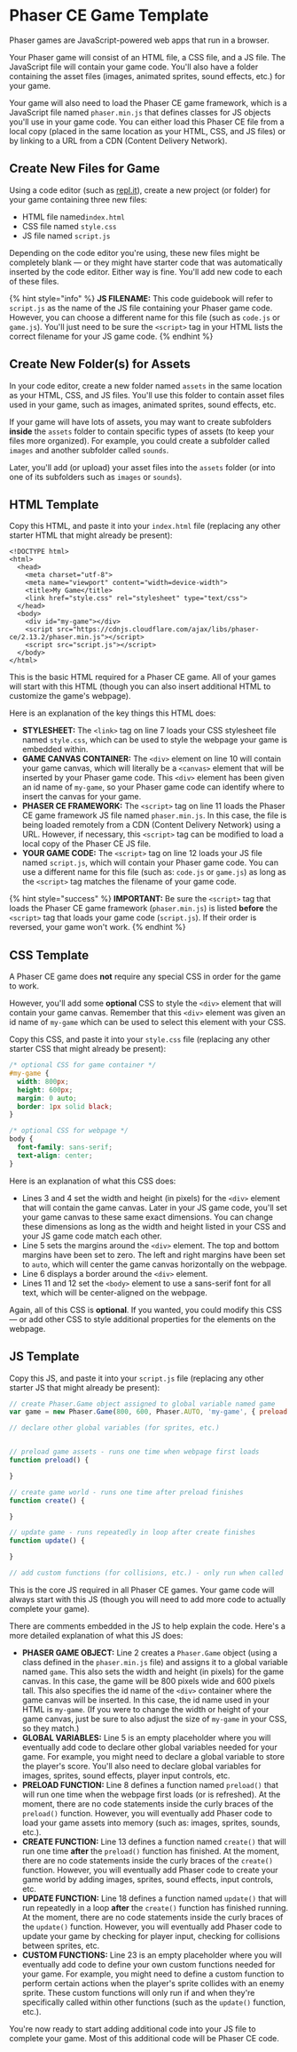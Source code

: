 # Phaser CE Game Template

Phaser games are JavaScript-powered web apps that run in a browser.

Your Phaser game will consist of an HTML file, a CSS file, and a JS file. The JavaScript file will contain your game code. You'll also have a folder containing the asset files \(images, animated sprites, sound effects, etc.\) for your game.

Your game will also need to load the Phaser CE game framework, which is a JavaScript file named `phaser.min.js` that defines classes for JS objects you'll use in your game code. You can either load this Phaser CE file from a local copy \(placed in the same location as your HTML, CSS, and JS files\) or by linking to a URL from a CDN \(Content Delivery Network\).

## Create New Files for Game

Using a code editor \(such as [repl.it](https://repl.it/)\), create a new project \(or folder\) for your game containing three new files:

* HTML file named`index.html`
* CSS file named `style.css`
* JS file named `script.js`

Depending on the code editor you're using, these new files might be completely blank — or they might have starter code that was automatically inserted by the code editor. Either way is fine. You'll add new code to each of these files.

{% hint style="info" %}
**JS FILENAME:**  This code guidebook will refer to `script.js` as the name of the JS file containing your Phaser game code. However, you can choose a different name for this file \(such as `code.js` or `game.js`\). You'll just need to be sure the `<script>` tag in your HTML lists the correct filename for your JS game code.
{% endhint %}

## Create New Folder\(s\) for Assets

In your code editor, create a new folder named `assets` in the same location as your HTML, CSS, and JS files. You'll use this folder to contain asset files used in your game, such as images, animated sprites, sound effects, etc.

If your game will have lots of assets, you may want to create subfolders **inside** the `assets` folder to contain specific types of assets \(to keep your files more organized\).  For example, you could create a subfolder called `images` and another subfolder called `sounds`.

Later, you'll add \(or upload\) your asset files into the `assets` folder \(or into one of its subfolders such as `images` or `sounds`\).

## HTML Template

Copy this HTML, and paste it into your `index.html` file \(replacing any other starter HTML that might already be present\):

```markup
<!DOCTYPE html>
<html>
  <head>
    <meta charset="utf-8">
    <meta name="viewport" content="width=device-width">
    <title>My Game</title>
    <link href="style.css" rel="stylesheet" type="text/css">
  </head>
  <body>
	<div id="my-game"></div>
	<script src="https://cdnjs.cloudflare.com/ajax/libs/phaser-ce/2.13.2/phaser.min.js"></script>
	<script src="script.js"></script>
  </body>
</html>
```

This is the basic HTML required for a Phaser CE game. All of your games will start with this HTML \(though you can also insert additional HTML to customize the game's webpage\).

Here is an explanation of the key things this HTML does: 

* **STYLESHEET:**  The `<link>` tag on line 7 loads your CSS stylesheet file named `style.css`, which can be used to style the webpage your game is embedded within.
* **GAME CANVAS CONTAINER:**  The `<div>` element on line 10 will contain your game canvas, which will literally be a `<canvas>` element that will be inserted by your Phaser game code. This `<div>` element has been given an id name of `my-game`, so your Phaser game code can identify where to insert the canvas for your game.
* **PHASER CE FRAMEWORK:**  The `<script>` tag on line 11 loads the Phaser CE game framework JS file named `phaser.min.js`. In this case, the file is being loaded remotely from a CDN \(Content Delivery Network\) using a URL. However, if necessary, this `<script>` tag can be modified to load a local copy of the Phaser CE JS file.
* **YOUR GAME CODE:**  The `<script>` tag on line 12 loads your JS file named `script.js`, which will contain your Phaser game code. You can use a different name for this file \(such as: `code.js` or `game.js`\) as long as the `<script>` tag matches the filename of your game code.

{% hint style="success" %}
**IMPORTANT:**  Be sure the `<script>` tag that loads the Phaser CE game framework \(`phaser.min.js`\) is listed **before** the `<script>` tag that loads your game code \(`script.js`\). If their order is reversed, your game won't work.
{% endhint %}

## CSS Template

A Phaser CE game does **not** require any special CSS in order for the game to work.

However, you'll add some **optional** CSS to style the `<div>` element that will contain your game canvas. Remember that this `<div>` element was given an id name of `my-game` which can be used to select this element with your CSS.

Copy this CSS, and paste it into your `style.css` file \(replacing any other starter CSS that might already be present\):

```css
/* optional CSS for game container */
#my-game {
  width: 800px;
  height: 600px;
  margin: 0 auto;
  border: 1px solid black;
}

/* optional CSS for webpage */
body {
  font-family: sans-serif;
  text-align: center;
}
```

Here is an explanation of what this CSS does:

* Lines 3 and 4 set the width and height \(in pixels\) for the `<div>` element that will contain the game canvas.  Later in your JS game code, you'll set your game canvas to these same exact dimensions. You can change these dimensions as long as the width and height listed in your CSS and your JS game code match each other.
* Line 5 sets the margins around the `<div>` element. The top and bottom margins have been set to zero. The left and right margins have been set to `auto`, which will center the game canvas horizontally on the webpage.
* Line 6 displays a border around the `<div>` element.
* Lines 11 and 12 set the `<body>` element to use a sans-serif font for all text, which will be center-aligned on the webpage.

Again, all of this CSS is **optional**. If you wanted, you could modify this CSS — or add other CSS to style additional properties for the elements on the webpage.

## JS Template

Copy this JS, and paste it into your `script.js` file \(replacing any other starter JS that might already be present\):

```javascript
// create Phaser.Game object assigned to global variable named game
var game = new Phaser.Game(800, 600, Phaser.AUTO, 'my-game', { preload: preload, create: create, update: update });

// declare other global variables (for sprites, etc.)


// preload game assets - runs one time when webpage first loads
function preload() {

}

// create game world - runs one time after preload finishes
function create() {

}

// update game - runs repeatedly in loop after create finishes
function update() {

}

// add custom functions (for collisions, etc.) - only run when called

```

This is the core JS required in all Phaser CE games. Your game code will always start with this JS \(though you will need to add more code to actually complete your game\).

There are comments embedded in the JS to help explain the code. Here's a more detailed explanation of what this JS does:

* **PHASER GAME OBJECT:**  Line 2 creates a `Phaser.Game` object \(using a class defined in the `phaser.min.js` file\) and assigns it to a global variable named `game`. This also sets the width and height \(in pixels\) for the game canvas. In this case, the game will be 800 pixels wide and 600 pixels tall. This also specifies the id name of the `<div>` container where the game canvas will be inserted. In this case, the id name used in your HTML is `my-game`. \(If you were to change the width or height of your game canvas, just be sure to also adjust the size of `my-game` in your CSS, so they match.\)
* **GLOBAL VARIABLES:**  Line 5 is an empty placeholder where you will eventually add code to declare other global variables needed for your game. For example, you might need to declare a global variable to store the player's score.  You'll also need to declare global variables for images, sprites, sound effects, player input controls, etc. 
* **PRELOAD FUNCTION:**  Line 8 defines a function named `preload()` that will run one time when the webpage first loads \(or is refreshed\). At the moment, there are no code statements inside the curly braces of the `preload()` function. However, you will eventually add Phaser code to load your game assets into memory \(such as: images, sprites, sounds, etc.\).
* **CREATE FUNCTION:**  Line 13 defines a function named `create()` that will run one time **after** the `preload()` function has finished. At the moment, there are no code statements inside the curly braces of the `create()` function. However, you will eventually add Phaser code to create your game world by adding images, sprites, sound effects, input controls, etc.
* **UPDATE FUNCTION:**  Line 18 defines a function named `update()` that will run repeatedly in a loop **after** the `create()` function has finished running. At the moment, there are no code statements inside the curly braces of the `update()` function. However, you will eventually add Phaser code to update your game by checking for player input, checking for collisions between sprites, etc. 
* **CUSTOM FUNCTIONS:**  Line 23 is an empty placeholder where you will eventually add code to define your own custom functions needed for your game. For example, you might need to define a custom function to perform certain actions when the player's sprite collides with an enemy sprite. These custom functions will only run if and when they're specifically called within other functions \(such as the `update()` function, etc.\).

You're now ready to start adding additional code into your JS file to complete your game. Most of this additional code will be Phaser CE code.



